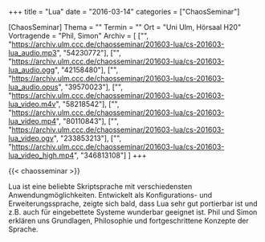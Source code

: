 +++
title = "Lua"
date = "2016-03-14"
categories = ["ChaosSeminar"]

[ChaosSeminar]
Thema = ""
Termin = ""
Ort = "Uni Ulm, Hörsaal H20"
Vortragende = "Phil, Simon"
Archiv = [
	["", "https://archiv.ulm.ccc.de/chaosseminar/201603-lua/cs-201603-lua_audio.mp3", "54230772"],
	["", "https://archiv.ulm.ccc.de/chaosseminar/201603-lua/cs-201603-lua_audio.ogg", "42158480"],
	["", "https://archiv.ulm.ccc.de/chaosseminar/201603-lua/cs-201603-lua_audio.opus", "39570023"],
	["", "https://archiv.ulm.ccc.de/chaosseminar/201603-lua/cs-201603-lua_video.m4v", "58218542"],
	["", "https://archiv.ulm.ccc.de/chaosseminar/201603-lua/cs-201603-lua_video.mp4", "80110843"],
	["", "https://archiv.ulm.ccc.de/chaosseminar/201603-lua/cs-201603-lua_video.ogv", "233853213"],
	["", "https://archiv.ulm.ccc.de/chaosseminar/201603-lua/cs-201603-lua_video_high.mp4", "346813108"]
	]
+++

{{< chaosseminar >}}

Lua ist eine beliebte Skriptsprache mit verschiedensten Anwendungmöglichkeiten. Entwickelt als Konfigurations- und Erweiterungssprache, zeigte sich bald, dass Lua sehr gut portierbar ist und z.B. auch für eingebettete Systeme wunderbar geeignet ist. Phil und Simon erklären uns Grundlagen, Philosophie und fortgeschrittene Konzepte der Sprache.
